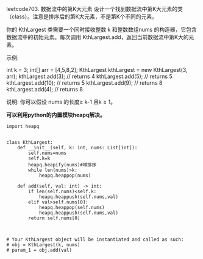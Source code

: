 leetcode703. 数据流中的第K大元素
设计一个找到数据流中第K大元素的类（class）。注意是排序后的第K大元素，不是第K个不同的元素。

你的 KthLargest 类需要一个同时接收整数 k 和整数数组nums 的构造器，它包含数据流中的初始元素。每次调用 KthLargest.add，返回当前数据流中第K大的元素。

示例:

int k = 3;
int[] arr = [4,5,8,2];
KthLargest kthLargest = new KthLargest(3, arr);
kthLargest.add(3);   // returns 4
kthLargest.add(5);   // returns 5
kthLargest.add(10);  // returns 5
kthLargest.add(9);   // returns 8
kthLargest.add(4);   // returns 8

说明:
你可以假设 nums 的长度≥ k-1 且k ≥ 1。

**可以利用python的内置模块heapq解决。**  
```
import heapq


class KthLargest:
    def __init__(self, k: int, nums: List[int]):
        self.nums=nums
        self.k=k
        heapq.heapify(nums)#堆排序
        while len(nums)>k:
            heapq.heappop(nums)

    def add(self, val: int) -> int:
        if len(self.nums)<self.k:
            heapq.heappush(self.nums,val)
        elif val>self.nums[0]:
            heapq.heappop(self.nums)
            heapq.heappush(self.nums,val)
        return self.nums[0]
        


# Your KthLargest object will be instantiated and called as such:
# obj = KthLargest(k, nums)
# param_1 = obj.add(val)
```

